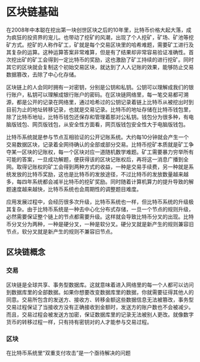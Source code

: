 # 区块链基础

在2008年中本聪在挖出第一块创世区块之后的10年里，比特币价格大起大落，成为疯狂的投资界的宠儿。也带动了挖矿的风潮，出现了个人挖矿，矿场、矿池等挖矿方式。挖矿的人称作矿工，矿就是每个交易区块里的哈希难题，需要矿工进行及其复杂的运算。这种运算答案非常难算，但是有了结果却非常容易验证准确性。首次挖出矿的矿工会得到一定比特币的奖励，这也激励了矿工持续的进行挖矿。同时其它的区块就会复制这个初始交易区块，就达到了人人记账的效果，能够防止交易数据篡改，去除了中心化存储。

区块链上的人会同时拥有一对密钥，分别是公钥和私钥。公钥可以理解成我们的银行账户，私钥可以理解成银行账户的密码。在区块链网络里，每一笔交易都可溯源，都是公开的记录在网络里，通过哈希过的公钥记录着链上比特币从被挖出时到目前为止的地址转移记录，也就是交易记录。比特币的地址存储在比特币钱包里，除了比特币地址，比特币钱包还保存和管理着那对公私钥。钱包分为很多种，有电脑版钱包、网页版钱包，从安全性方面看，网页版钱包安全性大于电脑版钱包。

比特币系统就是参与节点互相验证的公开记账系统。大约每10分钟就会产生一个交易数据区块，记录着全网待确认的全部或部分交易。比特币挖矿本质就是矿工争夺某一区块的记账权，每一个区块对应一道随机数学难题。矿工需要暴力穷举所有可能的答案，一旦成功解题，便获得该的区块记账权后，再将这一消息广播到全网。取得记账权的矿工会得到两种方式的收益，一种是交易手续费，另一种就是系统发放的比特币奖励，这也是比特币的发放途径，不过比特币的发放数量越来越多，每四年系统都会减半比特币的挖矿奖励。同时随着计算机算力的提升导致的解题速度越来越快，比特币系统也会周期性的调整题目难度。

应用发展过程中，会经历很多次升级，比特币系统也一样，但比特币系统的升级极其复杂。由于比特币系统是一种去中心化分布式存储，一旦一个节点的规则升级，必然需要保证整个链上的节点都需要升级。这样就会导致比特币分叉的出现。比特币分叉分为两种，一种是硬分叉，一种是软分叉。硬分叉就是新产生的规则兼容旧节点，软分叉就是新产生的规则不兼容旧节点。


## 区块链概念

### 交易
区块链是全球共享、事务型数据库。这就意味着进入网络里的每一个人都可以访问到数据库里的全部数据。如果你想要改变数据库里的数据，你就需要征得其他人的同意。交易所包含的发送方、接收方、转移金额这些数据信息无法被篡改，事务型交易过程保证了当接收方没有正确接收到金额时，发送方的账户数也不会被减少。而且，交易过程会被发送方加密，保证数据库里的记录无法被别人更改。就像数字货币的转移过程一样，只有持有密钥对的人才能参与交易过程。

### 区块
在比特币系统里“双重支付攻击”是一个亟待解决的问题


